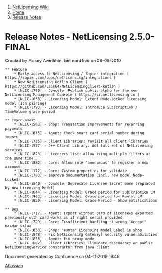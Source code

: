 1.  [NetLicensing Wiki](index.html)
2.  [Home](Home_11010214.html)
3.  [Release Notes](Release-Notes_11010240.html)

<span id="title-text"> Release Notes - NetLicensing 2.5.0-FINAL </span>
=======================================================================

Created by <span class="author"> Alexey Averikhin</span>, last modified
on 08-08-2019

    ** Feature
        * Early Access to NetLicensing / Zapier integration ( https://zapier.com/apps/netlicensing/integrations )
        * New NetLicensing Kotlin Client ( https://github.com/Labs64/NetLicensingClient-kotlin )
        * [NLIC-1769] - Console: Publish public-alpha for the new NetLicensing Management Console ( https://ui.netlicensing.io )
        * [NLIC-1638] - Licensing Model: Extend Node-Locked licensing model (1:n pairing)
        * [NLIC-1793] - Licensing Model: Introduce Subscription / TimeVolume grace period 

    ** Improvement
        * [NLIC-1563] - Shop: Transaction improvements for recurring payments
        * [NLIC-1815] - Agent: Check smart card serial number during import
        * [NLIC-1735] - Client Libraries: revisit all client libraries
        * [NLIC-1577] - C++ Client Library: Add full set of NetLicensing services
        * [NLIC-1823] - Licensees list: allow using multiple filters at the same time
        * [NLIC-1882] - Core: Allow role 'anonymous' to register a new account
        * [NLIC-1172] - Core: Custom properties for validate
        * [NLIC-1783] - Improve documentation (incl. new model Node-Locked)
        * [NLIC-1840] - Console: Deprecate Licensee Secret mode (replaced by new Licensing Model)
        * [NLIC-1844] - Licensing Model: Grace period for Subscription LM
        * [NLIC-1862] - Licensing Model: Grace period for Rental LM    
        * [NLIC-1850] - Licensing Model: Grace Period - Show notifications

    ** Bug
        * [NLIC-1717] - Agent: Export without card of licensees exported previously with card works as if right serial provided
        * [NLIC-1729] - Core: Insufficient handling of wrong "Accept" header value
        * [NLIC-1838] - Shop: "Quota" Licensing model Label in shop
        * [NLIC-1848] - Fix NetLicensing Gateway] security vulnerabilities
        * [NLIC-1855] - Agent: Fix proxy mode
        * [NLIC-1867] - Client Libraries: Eliminate dependency on public NetLicensingService constructor from java client

Document generated by Confluence on 04-11-2019 19:49

[Atlassian](http://www.atlassian.com/)

